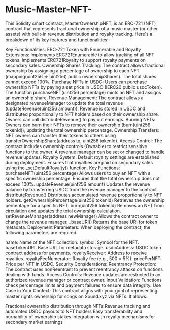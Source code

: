 # Music-Master-NFT-

This Solidity smart contract, MasterOwnershipNFT, is an ERC-721 (NFT) contract that represents fractional ownership of a music master (or other assets) with built-in revenue distribution and royalty tracking. Here's a breakdown of its key features and functionalities:

Key Functionalities:
ERC-721 Token with Enumerable and Royalty Extensions:
Implements ERC721Enumerable to allow tracking of all NFT tokens.
Implements ERC721Royalty to support royalty payments on secondary sales.
Ownership Shares Tracking:
The contract allows fractional ownership by assigning a percentage of ownership to each NFT (mapping(uint256 => uint256) public ownershipShares).
The total shares cannot exceed 100%.
Purchase NFTs in USDC:
Users can purchase ownership NFTs by paying a set price in USDC (IERC20 public usdcToken).
The function purchaseNFT(uint256 percentage) mints an NFT and assigns an ownership share.
Revenue Management:
The contract allows a designated revenueManager to update the total revenue (updateRevenue(uint256 amount)).
Revenue is stored in USDC and distributed proportionally to NFT holders based on their ownership share.
Owners can call distributeRevenue() to pay out earnings.
Burning NFTs:
Owners can burn their NFTs to remove their ownership (burn(uint256 tokenId)), updating the total ownership percentage.
Ownership Transfers:
NFT owners can transfer their tokens to others using transferOwnershipShare(address to, uint256 tokenId).
Access Control:
The contract includes ownership controls (Ownable) to restrict sensitive functions to the owner.
A revenue manager can be set or changed to handle revenue updates.
Royalty System:
Default royalty settings are established during deployment.
Ensures that royalties are paid on secondary sales using the _setDefaultRoyalty() function.
Key Functions:
purchaseNFT(uint256 percentage)
Allows users to buy an NFT with a specific ownership percentage.
Ensures that the total ownership does not exceed 100%.
updateRevenue(uint256 amount)
Updates the revenue balance by transferring USDC from the revenue manager to the contract.
distributeRevenue()
Distributes accumulated revenue proportionally to NFT holders.
getOwnershipPercentage(uint256 tokenId)
Retrieves the ownership percentage for a specific NFT.
burn(uint256 tokenId)
Removes an NFT from circulation and updates the total ownership calculation.
setRevenueManager(address newManager)
Allows the contract owner to change the revenue manager.
_baseURI()
Returns the base URI for token metadata.
Deployment Parameters:
When deploying the contract, the following parameters are required:

name: Name of the NFT collection.
symbol: Symbol for the NFT.
baseTokenURI: Base URL for metadata storage.
usdcAddress: USDC token contract address for payments.
royaltyReceiver: Address to receive royalties.
royaltyFeeNumerator: Royalty fee (e.g., 500 = 5%).
pricePerNFT: Price per NFT in USDC.
Security Considerations:
Reentrancy Protection: The contract uses nonReentrant to prevent reentrancy attacks on functions dealing with funds.
Access Controls: Revenue updates are restricted to an authorized revenue manager or contract owner.
Input Validation: Functions check percentage limits and payment failures to ensure data integrity.
Use Case in Your Context:
This contract aligns with your goal of representing master rights ownership for songs on Sound.xyz via NFTs. It allows:

Fractional ownership distribution through NFTs
Revenue tracking and automated USDC payouts to NFT holders
Easy transferability and burnability of ownership stakes
Integration with royalty mechanisms for secondary market earnings
